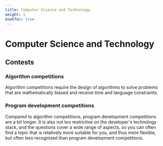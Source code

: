 ```yaml
---
title: Computer Science and Technology
weight: 1
bookToc: true
---
```


# Computer Science and Technology

## Contests

### Algorithm competitions

Algorithm competitions require the design of algorithms to solve problems that are mathematically biased and receive time and language constraints.

### Program development competitions

Compared to algorithm competitions, program development competitions are a bit longer. It is also not too restrictive on the developer's technology stack, and the questions cover a wide range of aspects, so you can often find a topic that is relatively more suitable for you, and thus more flexible, but often less recognized than program development competitions.